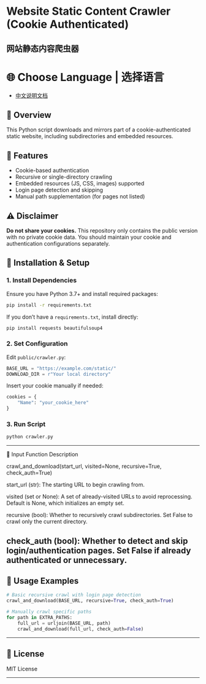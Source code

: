 # Website Static Content Crawler (Cookie Authenticated)

## 网站静态内容爬虫器

# 🌐 Choose Language | 选择语言

- [中文说明文档](README.zh.md)

## 🚀 Overview

This Python script downloads and mirrors part of a cookie-authenticated static website, including subdirectories and embedded resources.

## 🔧 Features

* Cookie-based authentication
* Recursive or single-directory crawling
* Embedded resources (JS, CSS, images) supported
* Login page detection and skipping
* Manual path supplementation (for pages not listed)

## ⚠️ Disclaimer

**Do not share your cookies.** This repository only contains the public version with no private cookie data. You should maintain your cookie and authentication configurations separately.


## 🔧 Installation & Setup

### 1. Install Dependencies

Ensure you have Python 3.7+ and install required packages:

```bash
pip install -r requirements.txt
```

If you don’t have a `requirements.txt`, install directly:

```bash
pip install requests beautifulsoup4
```

### 2. Set Configuration

Edit `public/crawler.py`:

```python
BASE_URL = "https://example.com/static/"
DOWNLOAD_DIR = r"Your local directory"
```

Insert your cookie manually if needed:

```python
cookies = {
    "Name": "your_cookie_here"
}
```

### 3. Run Script

```bash
python crawler.py
```

---
🧠 Input Function Description

crawl_and_download(start_url, visited=None, recursive=True, check_auth=True)

start_url (str): The starting URL to begin crawling from.

visited (set or None): A set of already-visited URLs to avoid reprocessing. Default is None, which initializes an empty set.

recursive (bool): Whether to recursively crawl subdirectories. Set False to crawl only the current directory.

check_auth (bool): Whether to detect and skip login/authentication pages. Set False if already authenticated or unnecessary.
---


## 🔄 Usage Examples

```python
# Basic recursive crawl with login page detection
crawl_and_download(BASE_URL, recursive=True, check_auth=True)

# Manually crawl specific paths
for path in EXTRA_PATHS:
    full_url = urljoin(BASE_URL, path)
    crawl_and_download(full_url, check_auth=False)
```

---

## 🔗 License

MIT License

---
